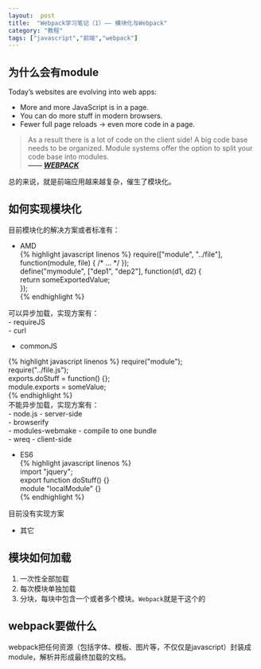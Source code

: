 ```yaml
---
layout:  post
title:  "Webpack学习笔记（1）—— 模块化与Webpack"
category: "教程"
tags: ["javascript","前端","webpack"]
---
```


## 为什么会有module
>  
Today’s websites are evolving into web apps:  
  - More and more JavaScript is in a page.  
  - You can do more stuff in modern browsers.  
  - Fewer full page reloads → even more code in a page.  
> As a result there is a lot of code on the client side!
A big code base needs to be organized. Module systems offer the option to split your code base into modules.  
>  ***—— [WEBPACK](http://webpack.github.io/docs/motivation.html)***  

总的来说，就是前端应用越来越复杂，催生了模块化。

## 如何实现模块化

目前模块化的解决方案或者标准有：
  - AMD  
  {% highlight javascript linenos %}
  require(["module", "../file"], function(module, file) { /* ... */ });   
  define("mymodule", ["dep1", "dep2"], function(d1, d2) {  
  return someExportedValue;  
  });  
  {% endhighlight %}   

  可以异步加载，实现方案有：  
    - requireJS  
    - curl  

  - commonJS  

  {% highlight javascript linenos %}
  require("module");  
  require("../file.js");  
  exports.doStuff = function() {};  
  module.exports = someValue;  
  {% endhighlight %}  
  不能异步加载，实现方案有：  
    - node.js - server-side  
    - browserify  
    - modules-webmake - compile to one bundle  
    - wreq - client-side  

  - ES6  
  {% highlight javascript linenos %}  
  import "jquery";  
  export function doStuff() {}  
  module "localModule" {}  
  {% endhighlight %}  

  目前没有实现方案

  - 其它

## 模块如何加载
1. 一次性全部加载  
2. 每次模块单独加载  
3. 分块，每块中包含一个或者多个模块。`Webpack`就是干这个的  

## webpack要做什么
  webpack把任何资源（包括字体、模板、图片等，不仅仅是javascript）封装成module，解析并形成最终加载的文档。
